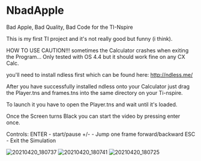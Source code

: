 # NbadApple
Bad Apple, Bad Quality, Bad Code for the TI-Nspire

This is my first TI project and it's not really good but funny (i think).

HOW TO USE
CAUTION!!!
sometimes the Calculator crashes when exiting the Program...
Only tested with OS 4.4 but it should work fine on any CX Calc.


you'll need to install ndless first which can be found here:
http://ndless.me/

After you have successfully installed ndless onto your Calculator just drag the Player.tns and frames.tns into the same directory on your Ti-nspire.

To launch it you have to open the Player.tns and wait until it's loaded.

Once the Screen turns Black you can start the video by pressing enter once.

Controls:
ENTER - start/pause
+/-   - Jump one frame forward/backward
ESC   - Exit the Simulation

![20210420_180737](https://user-images.githubusercontent.com/71556523/115429301-93034a00-a203-11eb-8935-350c93353716.jpg)
![20210420_180741](https://user-images.githubusercontent.com/71556523/115429305-939be080-a203-11eb-9124-fdc191a64815.jpg)
![20210420_180725](https://user-images.githubusercontent.com/71556523/115429306-94347700-a203-11eb-8533-b1ba34323dc2.jpg)
